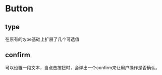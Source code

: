 # Button

## type
在原有的type基础上扩展了几个可选值
<button-type />

## confirm
可以设置一段文本，当点击按钮时，会弹出一个confirm来让用户操作是否确认。
